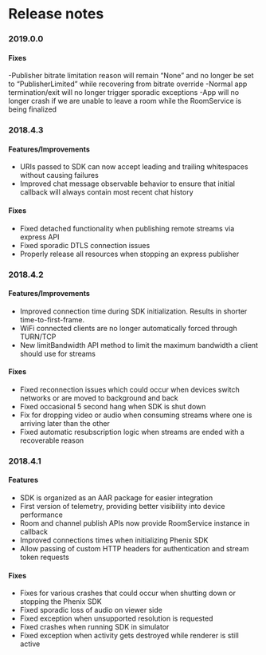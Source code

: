# Release notes

### 2019.0.0 ###
#### Fixes
-Publisher bitrate limitation reason will remain “None” and no longer be set to “PublisherLimited” while recovering from bitrate override
-Normal app termination/exit will no longer trigger sporadic exceptions
-App will no longer crash if we are unable to leave a room while the RoomService is being finalized

### 2018.4.3 ###
#### Features/Improvements
- URIs passed to SDK can now accept leading and trailing whitespaces without causing failures
- Improved chat message observable behavior to ensure that initial callback will always contain most recent chat history

#### Fixes
- Fixed detached functionality when publishing remote streams via express API
- Fixed sporadic DTLS connection issues
- Properly release all resources when stopping an express publisher


### 2018.4.2 ###
#### Features/Improvements
- Improved connection time during SDK initialization.  Results in shorter time-to-first-frame.
- WiFi connected clients are no longer automatically forced through TURN/TCP
- New limitBandwidth API method to limit the maximum bandwidth a client should use for streams

#### Fixes
- Fixed reconnection issues which could occur when devices switch networks or are moved to background and back
- Fixed occasional 5 second hang when SDK is shut down
- Fix for dropping video or audio when consuming streams where one is arriving later than the other
- Fixed automatic resubscription logic when streams are ended with a recoverable reason


### 2018.4.1 ###
#### Features
- SDK is organized as an AAR package for easier integration
- First version of telemetry, providing better visibility into device performance
- Room and channel publish APIs now provide RoomService instance in callback
- Improved connections times when initializing Phenix SDK
- Allow passing of custom HTTP headers for authentication and stream token requests

#### Fixes
- Fixes for various crashes that could occur when shutting down or stopping the Phenix SDK
- Fixed sporadic loss of audio on viewer side
- Fixed exception when unsupported resolution is requested
- Fixed crashes when running SDK in simulator
- Fixed exception when activity gets destroyed while renderer is still active
